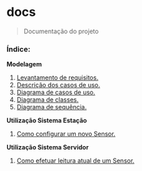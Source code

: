 # docs
> Documentação do projeto

### Índice:

**Modelagem**

1. [Levantamento de requisitos.](./markdown/1-levantamento-de-requisitos.md)
2. [Descrição dos casos de uso.](./markdown/2-descricao-casos-de-uso.md)
3. [Diagrama de casos de uso.](./markdown/3-diagrama-casos-de-uso.md)
4. [Diagrama de classes.](./markdown/4-diagrama-classes.md)
5. [Diagrama de sequência.](./markdown/5-diagrama-sequencia.md)

**Utilização Sistema Estação**
1. [Como configurar um novo Sensor.]()

**Utilização Sistema Servidor**
1. [Como efetuar leitura atual de um Sensor.]()
